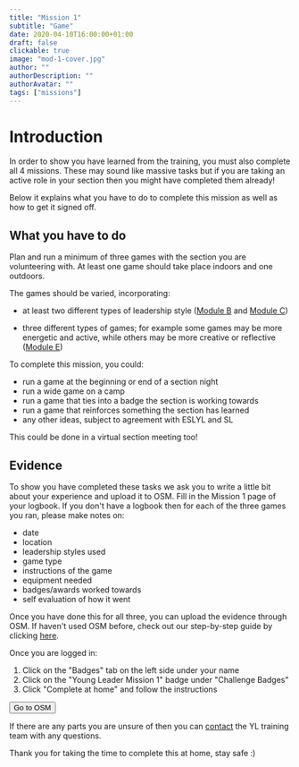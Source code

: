 ```yaml
---
title: "Mission 1"
subtitle: "Game"
date: 2020-04-10T16:00:00+01:00
draft: false
clickable: true
image: "mod-1-cover.jpg"
author: ""
authorDescription: ""
authorAvatar: ""
tags: ["missions"]
---
```


# Introduction

In order to show you have learned from the training, you must also complete all 4 missions. These may sound like massive tasks but if you are taking an active role in your section then you might have completed them already!

Below it explains what you have to do to complete this mission as well as how to get it signed off.

## What you have to do

Plan and run a minimum of three games with the section you are volunteering with. At least one game should take place indoors and one outdoors.

The games should be varied, incorporating:

- at least two different types of leadership style ([Module B](/module-b) and [Module C](/module-c))

- three different types of games; for example some games may be more energetic and active, while others may be more creative or reflective ([Module E](/module-e))

To complete this mission, you could:

- run a game at the beginning or end of a section night
- run a wide game on a camp
- run a game that ties into a badge the section is working towards
- run a game that reinforces something the section has learned
- any other ideas, subject to agreement with ESLYL and SL

This could be done in a virtual section meeting too!

## Evidence

To show you have completed these tasks we ask you to write a little bit about your experience and upload it to OSM. Fill in the Mission 1 page of your logbook. If you don't have a logbook then for each of the three games you ran, please make notes on:

- date
- location
- leadership styles used
- game type
- instructions of the game
- equipment needed
- badges/awards worked towards
- self evaluation of how it went

Once you have done this for all three, you can upload the evidence through OSM. If haven't used OSM before, check out our step-by-step guide by clicking [here](/evidence).

Once you are logged in:

1. Click on the "Badges" tab on the left side under your name
2. Click on the "Young Leader Mission 1" badge under "Challenge Badges"
3. Click "Complete at home" and follow the instructions

<a href="https://www.onlinescoutmanager.co.uk/main.php">
 <button type="button" class="go-to-osm">Go to OSM</button>
</a>

If there are any parts you are unsure of then you can [contact](/contact) the YL training team with any questions.

Thank you for taking the time to complete this at home, stay safe :)

